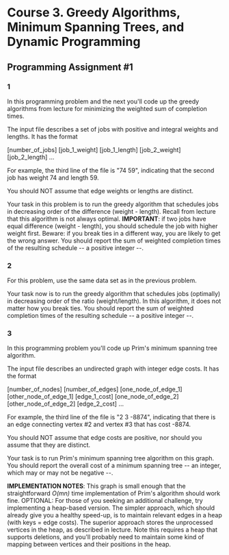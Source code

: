 # Course 3. Greedy Algorithms, Minimum Spanning Trees, and Dynamic Programming

## Programming Assignment #1

### 1

In this programming problem and the next you'll code up the greedy algorithms from lecture for minimizing the weighted sum of completion times.

 The input file describes a set of jobs with positive and integral weights and lengths. It has the format

 \[number_of_jobs\]
 \[job_1_weight\] \[job_1_length\]
 \[job_2_weight\] \[job_2_length\]
 ...

 For example, the third line of the file is "74 59", indicating that the second job has weight 74 and length 59.

 You should NOT assume that edge weights or lengths are distinct.

 Your task in this problem is to run the greedy algorithm that schedules jobs in decreasing order of the difference (weight - length). Recall from lecture that this algorithm is not always optimal. **IMPORTANT**: if two jobs have equal difference (weight - length), you should schedule the job with higher weight first. Beware: if you break ties in a different way, you are likely to get the wrong answer. You should report the sum of weighted completion times of the resulting schedule -- a positive integer --.

### 2

For this problem, use the same data set as in the previous problem.

 Your task now is to run the greedy algorithm that schedules jobs (optimally) in decreasing order of the ratio (weight/length). In this algorithm, it does not matter how you break ties. You should report the sum of weighted completion times of the resulting schedule -- a positive integer --.

### 3

In this programming problem you'll code up Prim's minimum spanning tree algorithm.

 The input file describes an undirected graph with integer edge costs. It has the format

 \[number_of_nodes\] \[number_of_edges\]
 \[one_node_of_edge_1\] \[other_node_of_edge_1\] \[edge_1_cost\]
 \[one_node_of_edge_2\] \[other_node_of_edge_2\] \[edge_2_cost\]
 ...

 For example, the third line of the file is "2 3 -8874", indicating that there is an edge connecting vertex #2 and vertex #3 that has cost -8874.

 You should NOT assume that edge costs are positive, nor should you assume that they are distinct.

 Your task is to run Prim's minimum spanning tree algorithm on this graph. You should report the overall cost of a minimum spanning tree -- an integer, which may or may not be negative --.

 **IMPLEMENTATION NOTES**: This graph is small enough that the straightforward _O(mn)_ time implementation of Prim's algorithm should work fine. OPTIONAL: For those of you seeking an additional challenge, try implementing a heap-based version. The simpler approach, which should already give you a healthy speed-up, is to maintain relevant edges in a heap (with keys = edge costs). The superior approach stores the unprocessed vertices in the heap, as described in lecture. Note this requires a heap that supports deletions, and you'll probably need to maintain some kind of mapping between vertices and their positions in the heap.
